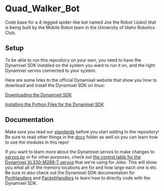 # Quad_Walker_Bot
Code base for a 4-legged spider-like bot named Joe the Robot (Jobo) that is being built by the Mobile Robot team in the University of Idaho Robotics Club.

## Setup
To be able to run this repository on your own, you need to have the Dynamixel SDK installed on the system you want to run it on, and the right Dynamixel servos connected to your system.

Here are some links to the official Dynamixel website that show you how to download and install the Dynamixel SDK on linux:

[Downloading the Dynamixel SDK](https://emanual.robotis.com/docs/en/software/dynamixel/dynamixel_sdk/download/)

[Installing the Python Files for the Dynamixel SDK](https://emanual.robotis.com/docs/en/software/dynamixel/dynamixel_sdk/library_setup/python_linux/)

## Documentation

Make sure you read our [standards](/docs/standards.md) before you start adding to the repository!
Be sure to read other things in the [docs](/docs) folder as well so you can learn how to use the modules in this repo!

If you want to learn more about the Dynamixel servos to make changes to [servos.py](/src/robot_parts/servos.py) or for other purposes, check out [the control table for the Dynamixel XL330-M288-T servos](https://emanual.robotis.com/docs/en/dxl/x/xl330-m288/) that we're using for Jobo.
This will show you what all of the memory locations are for and how large each one is etc.
Be sure to also check out the Dynamixel SDK documentation for [PortHandlers](https://emanual.robotis.com/docs/en/software/dynamixel/dynamixel_sdk/api_reference/python/python_porthandler/)
and [PacketHandlers](https://emanual.robotis.com/docs/en/software/dynamixel/dynamixel_sdk/api_reference/python/python_packethandler/) to learn how to directly code with the Dynamixel SDK.

